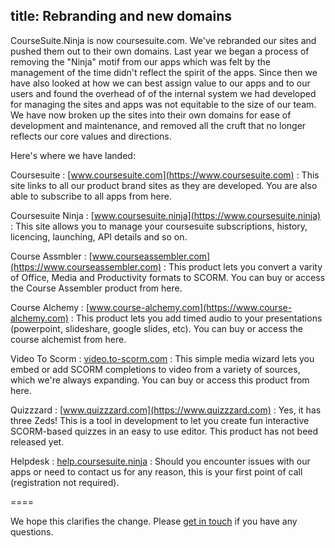 title: Rebranding and new domains
----

CourseSuite.Ninja is now coursesuite.com. We've rebranded our sites and pushed them out to their own domains. Last year we began a process of removing the "Ninja" motif from our apps which was felt by the management of the time didn't reflect the spirit of the apps. Since then we have also looked at how we can best assign value to our apps and to our users and found the overhead of of the internal system we had developed for managing the sites and apps was not equitable to the size of our team. We have now broken up the sites into their own domains for ease of development and maintenance, and removed all the cruft that no longer reflects our core values and directions.

Here's where we have landed:

Coursesuite
: [www.coursesuite.com](https://www.coursesuite.com)
: This site links to all our product brand sites as they are developed. You are also able to subscribe to all apps from here.



Coursesuite Ninja
: [www.coursesuite.ninja](https://www.coursesuite.ninja)
: This site allows you to manage your coursesuite subscriptions, history, licencing, launching, API details and so on.



Course Assmbler
: [www.courseassembler.com](https://www.courseassembler.com)
: This product lets you convert a varity of Office, Media and Productivity formats to SCORM. You can buy or access the Course Assembler product from here.



Course Alchemy
: [www.course-alchemy.com](https://www.course-alchemy.com)
: This product lets you add timed audio to your presentations (powerpoint, slideshare, google slides, etc). You can buy or access the course alchemist from here.



Video To Scorm
: [video.to-scorm.com](https://video.to-scorm.com)
: This simple media wizard lets you embed or add SCORM completions to video from a variety of sources, which we're always expanding. You can buy or access this product from here.



Quizzzard
: [www.quizzzard.com](https://www.quizzzard.com)
: Yes, it has three Zeds! This is a tool in development to let you create fun interactive SCORM-based quizzes in an easy to use editor. This product has not beed released yet.


Helpdesk
: [help.coursesuite.ninja](https://coursesuite.ninja)
: Should you encounter issues with our apps or need to contact us for any reason, this is your first point of call (registration not required).


====

We hope this clarifies the change. Please [get in touch](https://help.coursesuite.ninja) if you have any questions.